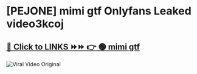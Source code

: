 
 # [PEJONE] mimi gtf Onlyfans Leaked video3kcoj

## <h2><a href="https://clipsfans.com/mimi_gtf&ref=git">🔗 Click to LINKS ⏩⏩ 👉 🟢 mimi gtf </a></h2>

<a href="https://clipsfans.com/mimi_gtf&ref=git" rel="nofollow" data-target="animated-image.originalLink"><img src="https://i.ibb.co.com/xMMVF88/686577567.gif" alt="Viral Video Original" style="max-width: 100%; display: inline-block;" data-target="animated-image.originalImage"></a>

